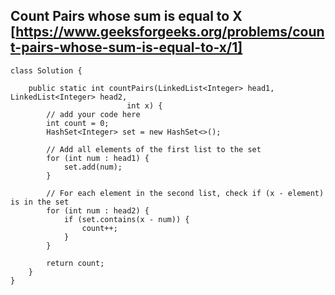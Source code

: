 ## Count Pairs whose sum is equal to X [https://www.geeksforgeeks.org/problems/count-pairs-whose-sum-is-equal-to-x/1]

```
class Solution {

    public static int countPairs(LinkedList<Integer> head1, LinkedList<Integer> head2,
                          int x) {
        // add your code here
        int count = 0;
        HashSet<Integer> set = new HashSet<>();

        // Add all elements of the first list to the set
        for (int num : head1) {
            set.add(num);
        }

        // For each element in the second list, check if (x - element) is in the set
        for (int num : head2) {
            if (set.contains(x - num)) {
                count++;
            }
        }

        return count;
    }
}
```


